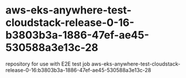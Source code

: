 # aws-eks-anywhere-test-cloudstack-release-0-16-b3803b3a-1886-47ef-ae45-530588a3e13c-28
repository for use with E2E test job aws-eks-anywhere-test-cloudstack-release-0-16:b3803b3a-1886-47ef-ae45-530588a3e13c-28
